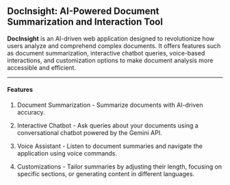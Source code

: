 ## DocInsight: AI-Powered Document Summarization and Interaction Tool

**DocInsight** is an AI-driven web application designed to revolutionize how users analyze and comprehend complex documents. It offers features such as document summarization, interactive chatbot queries, voice-based interactions, and customization options to make document analysis more accessible and efficient.

---

#### Features

1. Document Summarization - Summarize documents with AI-driven accuracy.

2. Interactive Chatbot - Ask queries about your documents using a conversational chatbot powered by the Gemini API.

3. Voice Assistant - Listen to document summaries and navigate the application using voice commands.

4. Customizations - Tailor summaries by adjusting their length, focusing on specific sections, or generating content in different languages.
